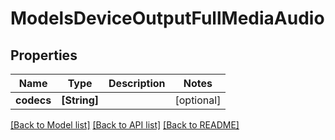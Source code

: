 # ModelsDeviceOutputFullMediaAudio

## Properties
Name | Type | Description | Notes
------------ | ------------- | ------------- | -------------
**codecs** | **[String]** |  | [optional] 

[[Back to Model list]](../README.md#documentation-for-models) [[Back to API list]](../README.md#documentation-for-api-endpoints) [[Back to README]](../README.md)


